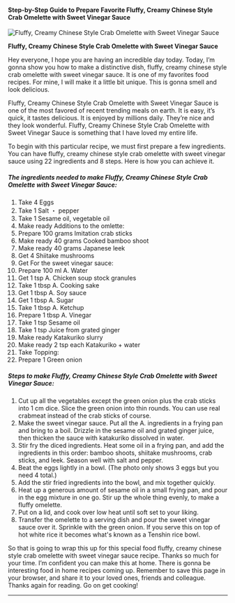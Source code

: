             

#### Step-by-Step Guide to Prepare Favorite Fluffy, Creamy Chinese Style Crab Omelette with Sweet Vinegar Sauce

![Fluffy, Creamy Chinese Style Crab Omelette with Sweet Vinegar Sauce](https://img-global.cpcdn.com/recipes/4566239782371328/751x532cq70/fluffy-creamy-chinese-style-crab-omelette-with-sweet-vinegar-sauce-recipe-main-photo.jpg)

**Fluffy, Creamy Chinese Style Crab Omelette with Sweet Vinegar Sauce**

Hey everyone, I hope you are having an incredible day today. Today, I’m gonna show you how to make a distinctive dish, fluffy, creamy chinese style crab omelette with sweet vinegar sauce. It is one of my favorites food recipes. For mine, I will make it a little bit unique. This is gonna smell and look delicious.

Fluffy, Creamy Chinese Style Crab Omelette with Sweet Vinegar Sauce is one of the most favored of recent trending meals on earth. It is easy, it’s quick, it tastes delicious. It is enjoyed by millions daily. They’re nice and they look wonderful. Fluffy, Creamy Chinese Style Crab Omelette with Sweet Vinegar Sauce is something that I have loved my entire life.

To begin with this particular recipe, we must first prepare a few ingredients. You can have fluffy, creamy chinese style crab omelette with sweet vinegar sauce using 22 ingredients and 8 steps. Here is how you can achieve it.

##### The ingredients needed to make Fluffy, Creamy Chinese Style Crab Omelette with Sweet Vinegar Sauce:

1.  Take 4 Eggs
2.  Take 1 Salt ・ pepper
3.  Take 1 Sesame oil, vegetable oil
4.  Make ready Additions to the omlette:
5.  Prepare 100 grams Imitation crab sticks
6.  Make ready 40 grams Cooked bamboo shoot
7.  Make ready 40 grams Japanese leek
8.  Get 4 Shiitake mushrooms
9.  Get For the sweet vinegar sauce:
10.  Prepare 100 ml A. Water
11.  Get 1 tsp A. Chicken soup stock granules
12.  Take 1 tbsp A. Cooking sake
13.  Get 1 tbsp A. Soy sauce
14.  Get 1 tbsp A. Sugar
15.  Take 1 tbsp A. Ketchup
16.  Prepare 1 tbsp A. Vinegar
17.  Take 1 tsp Sesame oil
18.  Take 1 tsp Juice from grated ginger
19.  Make ready Katakuriko slurry
20.  Make ready 2 tsp each Katakuriko + water
21.  Take Topping:
22.  Prepare 1 Green onion

##### Steps to make Fluffy, Creamy Chinese Style Crab Omelette with Sweet Vinegar Sauce:

1.  Cut up all the vegetables except the green onion plus the crab sticks into 1 cm dice. Slice the green onion into thin rounds. You can use real crabmeat instead of the crab sticks of course.
2.  Make the sweet vinegar sauce. Put all the A. ingredients in a frying pan and bring to a boil. Drizzle in the sesame oil and grated ginger juice, then thicken the sauce with katakuriko dissolved in water.
3.  Stir fry the diced ingredients. Heat some oil in a frying pan, and add the ingredients in this order: bamboo shoots, shiitake mushrooms, crab sticks, and leek. Season well with salt and pepper.
4.  Beat the eggs lightly in a bowl. (The photo only shows 3 eggs but you need 4 total.)
5.  Add the stir fried ingredients into the bowl, and mix together quickly.
6.  Heat up a generous amount of sesame oil in a small frying pan, and pour in the egg mixture in one go. Stir up the whole thing evenly, to make a fluffy omelette.
7.  Put on a lid, and cook over low heat until soft set to your liking.
8.  Transfer the omelette to a serving dish and pour the sweet vinegar sauce over it. Sprinkle with the green onion. If you serve this on top of hot white rice it becomes what's known as a Tenshin rice bowl.

So that is going to wrap this up for this special food fluffy, creamy chinese style crab omelette with sweet vinegar sauce recipe. Thanks so much for your time. I’m confident you can make this at home. There is gonna be interesting food in home recipes coming up. Remember to save this page in your browser, and share it to your loved ones, friends and colleague. Thanks again for reading. Go on get cooking!

* * *